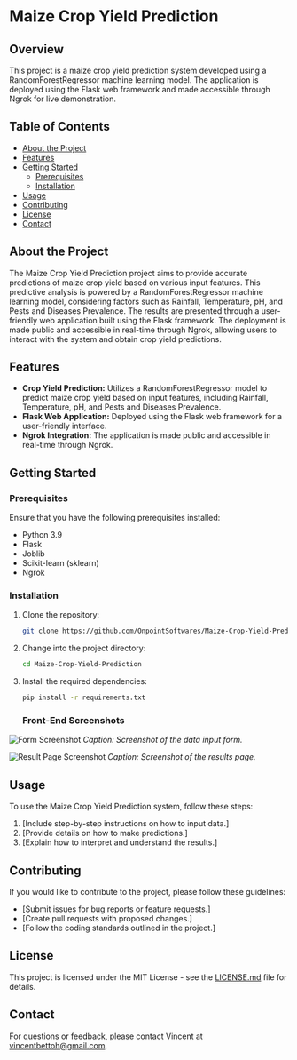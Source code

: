 # Maize Crop Yield Prediction

## Overview

This project is a maize crop yield prediction system developed using a RandomForestRegressor machine learning model. The application is deployed using the Flask web framework and made accessible through Ngrok for live demonstration.

## Table of Contents

- [About the Project](#about-the-project)
- [Features](#features)
- [Getting Started](#getting-started)
  - [Prerequisites](#prerequisites)
  - [Installation](#installation)
- [Usage](#usage)
- [Contributing](#contributing)
- [License](#license)
- [Contact](#contact)

## About the Project

The Maize Crop Yield Prediction project aims to provide accurate predictions of maize crop yield based on various input features. This predictive analysis is powered by a RandomForestRegressor machine learning model, considering factors such as Rainfall, Temperature, pH, and Pests and Diseases Prevalence. The results are presented through a user-friendly web application built using the Flask framework. The deployment is made public and accessible in real-time through Ngrok, allowing users to interact with the system and obtain crop yield predictions.

## Features

- **Crop Yield Prediction:** Utilizes a RandomForestRegressor model to predict maize crop yield based on input features, including Rainfall, Temperature, pH, and Pests and Diseases Prevalence.
- **Flask Web Application:** Deployed using the Flask web framework for a user-friendly interface.
- **Ngrok Integration:** The application is made public and accessible in real-time through Ngrok.

## Getting Started

### Prerequisites

Ensure that you have the following prerequisites installed:

- Python 3.9
- Flask
- Joblib
- Scikit-learn (sklearn)
- Ngrok

### Installation

1. Clone the repository:

    ```bash
    git clone https://github.com/OnpointSoftwares/Maize-Crop-Yield-Prediction.git
    ```

2. Change into the project directory:

    ```bash
    cd Maize-Crop-Yield-Prediction
    ```

3. Install the required dependencies:

    ```bash
    pip install -r requirements.txt
    ```
    ### Front-End Screenshots

![Form Screenshot](images/form_screenshot.png)
*Caption: Screenshot of the data input form.*

![Result Page Screenshot](images/result_page_screenshot.png)
*Caption: Screenshot of the results page.*

## Usage

To use the Maize Crop Yield Prediction system, follow these steps:

1. [Include step-by-step instructions on how to input data.]
2. [Provide details on how to make predictions.]
3. [Explain how to interpret and understand the results.]

## Contributing

If you would like to contribute to the project, please follow these guidelines:

- [Submit issues for bug reports or feature requests.]
- [Create pull requests with proposed changes.]
- [Follow the coding standards outlined in the project.]

## License

This project is licensed under the MIT License - see the [LICENSE.md](LICENSE.md) file for details.

## Contact

For questions or feedback, please contact Vincent at vincentbettoh@gmail.com.
